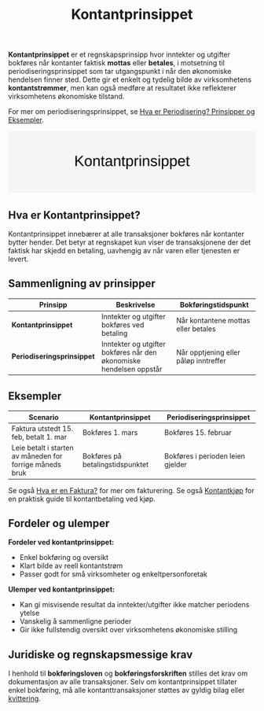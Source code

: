 ﻿---
title: "Kontantprinsippet"
meta_title: "Kontantprinsippet"
meta_description: '**Kontantprinsippet** er et regnskapsprinsipp hvor inntekter og utgifter bokføres når kontanter faktisk **mottas** eller **betales**, i motsetning til periodi...'
slug: kontantprinsippet
type: blog
layout: pages/single
---

**Kontantprinsippet** er et regnskapsprinsipp hvor inntekter og utgifter bokføres når kontanter faktisk **mottas** eller **betales**, i motsetning til periodiseringsprinsippet som tar utgangspunkt i når den økonomiske hendelsen finner sted. Dette gir et enkelt og tydelig bilde av virksomhetens **kontantstrømmer**, men kan også medføre at resultatet ikke reflekterer virksomhetens økonomiske tilstand.

For mer om periodiseringsprinsippet, se [Hva er Periodisering? Prinsipper og Eksempler](/blogs/regnskap/hva-er-periodisering "Hva er Periodisering? Prinsipper og Eksempler").

![Kontantprinsippet](kontantprinsippet-image.svg)

## Hva er Kontantprinsippet?

Kontantprinsippet innebærer at alle transaksjoner bokføres når kontanter bytter hender. Det betyr at regnskapet kun viser de transaksjonene der det faktisk har skjedd en betaling, uavhengig av når varen eller tjenesten er levert.

## Sammenligning av prinsipper

| Prinsipp                   | Beskrivelse                                                           | Bokføringstidspunkt                       |
|----------------------------|-----------------------------------------------------------------------|-------------------------------------------|
| **Kontantprinsippet**      | Inntekter og utgifter bokføres ved betaling                           | Når kontantene mottas eller betales       |
| **Periodiseringsprinsippet** | Inntekter og utgifter bokføres når den økonomiske hendelsen oppstår | Når opptjening eller påløp inntreffer     |

## Eksempler

| Scenario                                              | Kontantprinsippet                                 | Periodiseringsprinsippet                         |
|-------------------------------------------------------|---------------------------------------------------|---------------------------------------------------|
| Faktura utstedt 15. feb, betalt 1. mar                | Bokføres 1. mars                                   | Bokføres 15. februar                              |
| Leie betalt i starten av måneden for forrige måneds bruk | Bokføres på betalingstidspunktet                   | Bokføres i perioden leien gjelder                  |

Se også [Hva er en Faktura?](/blogs/regnskap/hva-er-en-faktura "Hva er en Faktura? En Guide til Norske Fakturakrav") for mer om fakturering.
Se også [Kontantkjøp](/blogs/regnskap/kontantkjop "Kontantkjøp “ Komplett Guide til Regnskapsføring av Kontantkjøp") for en praktisk guide til kontantbetaling ved kjøp.

## Fordeler og ulemper

**Fordeler ved kontantprinsippet:**

* Enkel bokføring og oversikt
* Klart bilde av reell kontantstrøm
* Passer godt for små virksomheter og enkeltpersonforetak

**Ulemper ved kontantprinsippet:**

* Kan gi misvisende resultat da inntekter/utgifter ikke matcher periodens ytelse
* Vanskelig å sammenligne perioder
* Gir ikke fullstendig oversikt over virksomhetens økonomiske stilling

## Juridiske og regnskapsmessige krav

I henhold til **bokføringsloven** og **bokføringsforskriften** stilles det krav om dokumentasjon av alle transaksjoner. Selv om kontantprinsippet tillater enkel bokføring, må alle kontanttransaksjoner støttes av gyldig bilag eller [kvittering](/blogs/regnskap/kvittering "Hva er Kvittering? En Guide til Kvitteringskrav i Norsk Regnskap").











